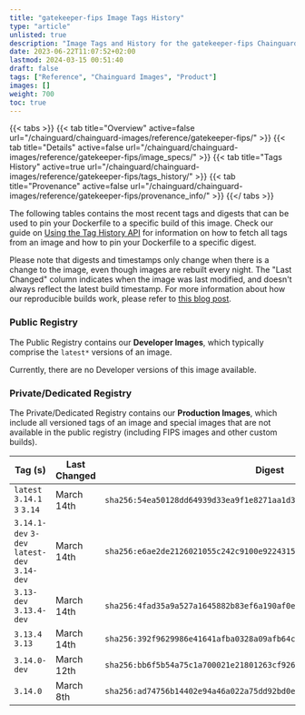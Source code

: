 ```yaml
---
title: "gatekeeper-fips Image Tags History"
type: "article"
unlisted: true
description: "Image Tags and History for the gatekeeper-fips Chainguard Image"
date: 2023-06-22T11:07:52+02:00
lastmod: 2024-03-15 00:51:40
draft: false
tags: ["Reference", "Chainguard Images", "Product"]
images: []
weight: 700
toc: true
---
```


{{< tabs >}}
{{< tab title="Overview" active=false url="/chainguard/chainguard-images/reference/gatekeeper-fips/" >}}
{{< tab title="Details" active=false url="/chainguard/chainguard-images/reference/gatekeeper-fips/image_specs/" >}}
{{< tab title="Tags History" active=true url="/chainguard/chainguard-images/reference/gatekeeper-fips/tags_history/" >}}
{{< tab title="Provenance" active=false url="/chainguard/chainguard-images/reference/gatekeeper-fips/provenance_info/" >}}
{{</ tabs >}}

The following tables contains the most recent tags and digests that can be used to pin your Dockerfile to a specific build of this image. Check our guide on [Using the Tag History API](/chainguard/chainguard-images/using-the-tag-history-api/) for information on how to fetch all tags from an image and how to pin your Dockerfile to a specific digest.

Please note that digests and timestamps only change when there is a change to the image, even though images are rebuilt every night. The "Last Changed" column indicates when the image was last modified, and doesn't always reflect the latest build timestamp. For more information about how our reproducible builds work, please refer to [this blog post](https://www.chainguard.dev/unchained/reproducing-chainguards-reproducible-image-builds).

### Public Registry
The Public Registry contains our **Developer Images**, which typically comprise the `latest*` versions of an image.

Currently, there are no Developer versions of this image available.

### Private/Dedicated Registry
The Private/Dedicated Registry contains our **Production Images**, which include all versioned tags of an image and special images that are not available in the public registry (including FIPS images and other custom builds).

| Tag (s)                                       | Last Changed | Digest                                                                    |
|-----------------------------------------------|--------------|---------------------------------------------------------------------------|
|  `latest` `3.14.1` `3` `3.14`                 | March 14th   | `sha256:54ea50128dd64939d33ea9f1e8271aa1d3904c77d7ad3721a9cd5d15f66427ae` |
|  `3.14.1-dev` `3-dev` `latest-dev` `3.14-dev` | March 14th   | `sha256:e6ae2de2126021055c242c9100e9224315065c4af8564d9cd31e2e7b90a9c423` |
|  `3.13-dev` `3.13.4-dev`                      | March 14th   | `sha256:4fad35a9a527a1645882b83ef6a190af0eda0dbbf2cd08cf9134eb3ae6545926` |
|  `3.13.4` `3.13`                              | March 14th   | `sha256:392f9629986e41641afba0328a09afb64c89f9fcae58a0c126c227414f780067` |
|  `3.14.0-dev`                                 | March 12th   | `sha256:bb6f5b54a75c1a700021e21801263cf9265296aa4eccee8c65e216e510d95e07` |
|  `3.14.0`                                     | March 8th    | `sha256:ad74756b14402e94a46a022a75dd92bd0e6dcb1994451050e42a8512d9f04a1f` |

